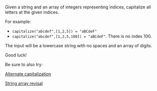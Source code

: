 Given a string and an array of integers representing indices, capitalize all letters at the given indices. 

For example:

* `capitalize("abcdef",[1,2,5]) = "aBCdeF"`
* `capitalize("abcdef",[1,2,5,100]) = "aBCdeF"`. There is no index 100.

The input will be a lowercase string with no spaces and an array of digits.

Good luck!

Be sure to also try: 

[Alternate capitalization](https://www.codewars.com/kata/59cfc000aeb2844d16000075)

[String array revisal](https://www.codewars.com/kata/59f08f89a5e129c543000069)